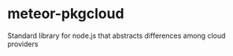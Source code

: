 meteor-pkgcloud
===============

Standard library for node.js that abstracts differences among cloud providers
